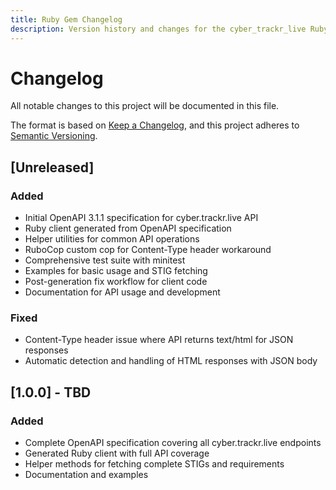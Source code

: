```yaml
---
title: Ruby Gem Changelog
description: Version history and changes for the cyber_trackr_live Ruby gem
---
```


# Changelog

All notable changes to this project will be documented in this file.

The format is based on [Keep a Changelog](https://keepachangelog.com/en/1.0.0/),
and this project adheres to [Semantic Versioning](https://semver.org/spec/v2.0.0.html).

## [Unreleased]

### Added
- Initial OpenAPI 3.1.1 specification for cyber.trackr.live API
- Ruby client generated from OpenAPI specification
- Helper utilities for common API operations
- RuboCop custom cop for Content-Type header workaround
- Comprehensive test suite with minitest
- Examples for basic usage and STIG fetching
- Post-generation fix workflow for client code
- Documentation for API usage and development

### Fixed
- Content-Type header issue where API returns text/html for JSON responses
- Automatic detection and handling of HTML responses with JSON body

## [1.0.0] - TBD

### Added
- Complete OpenAPI specification covering all cyber.trackr.live endpoints
- Generated Ruby client with full API coverage
- Helper methods for fetching complete STIGs and requirements
- Documentation and examples